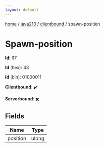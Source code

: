 ```yaml
---
layout: default
---
```


[home](/)  /  [java210](/protocol/java210)  /  [clientbound](/protocol/java210/clientbound)  /  spawn-position

# Spawn-position

**Id**: 67

**Id** (hex): 43

**Id** (bin): 01000011

**Clientbound**: ✔️

**Serverbound**: ✖️

## Fields

Name | Type
---|---
position | ulong

